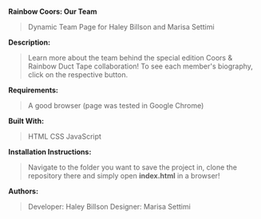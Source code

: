 **Rainbow Coors: Our Team**
> Dynamic Team Page for Haley Billson and Marisa Settimi

**Description:**
> Learn more about the team behind the special edition Coors & Rainbow Duct Tape collaboration! To see each member's biography, click on the respective button. 

**Requirements:**
> A good browser (page was tested in Google Chrome)

**Built With:**
> HTML
> CSS 
> JavaScript

**Installation Instructions:**
> Navigate to the folder you want to save the project in, clone the repository there and simply open **index.html** in a browser! 

**Authors:**
> Developer: Haley Billson 
> Designer: Marisa Settimi
